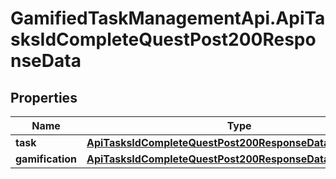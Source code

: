 # GamifiedTaskManagementApi.ApiTasksIdCompleteQuestPost200ResponseData

## Properties

Name | Type | Description | Notes
------------ | ------------- | ------------- | -------------
**task** | [**ApiTasksIdCompleteQuestPost200ResponseDataTask**](ApiTasksIdCompleteQuestPost200ResponseDataTask.md) |  | [optional] 
**gamification** | [**ApiTasksIdCompleteQuestPost200ResponseDataGamification**](ApiTasksIdCompleteQuestPost200ResponseDataGamification.md) |  | [optional] 


